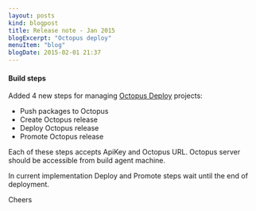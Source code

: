 ```yaml
---
layout: posts
kind: blogpost
title: Release note - Jan 2015
blogExcerpt: "Octopus deploy"
menuItem: "blog"
blogDate: 2015-02-01 21:37
---
```

#### Build steps
Added 4 new steps for managing [Octopus Deploy](https://octopusdeploy.com/) projects:
* Push packages to Octopus
* Create Octopus release
* Deploy Octopus release
* Promote Octopus release

Each of these steps accepts ApiKey and Octopus URL. Octopus server should be accessible from build agent machine.

In current implementation Deploy and Promote steps wait until the end of deployment.

Cheers